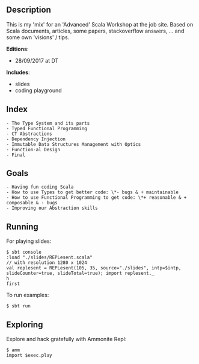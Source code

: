 ## Description

This is my 'mix' for an 'Advanced' Scala Workshop at the job site. Based on Scala documents, articles, some papers, stackoverflow answers, ... and some own 'visions' / tips.

**Editions**:

  - 28/09/2017 at DT

**Includes**:

  - slides
  - coding playground

## Index

    - The Type System and its parts
    - Typed Functional Programming
    - CT Abstractions
    - Dependency Injection
    - Immutable Data Structures Management with Optics
    - Function-al Design
    - Final

## Goals

    - Having fun coding Scala
    - How to use Types to get better code: \*- bugs & + maintainable
    - How to use Functional Programming to get code: \*+ reasonable & + composable & - bugs
    - Improving our Abstraction skills

## Running

For playing slides:

```
$ sbt console
:load "./slides/REPLesent.scala"
// with resolution 1280 x 1024
val replesent = REPLesent(105, 35, source="./slides", intp=$intp, slideCounter=true, slideTotal=true); import replesent._
h
first
```


To run examples:

```
$ sbt run
```

## Exploring

Explore and hack gratefully with Ammonite Repl:

```
$ amm
import $exec.play
```
